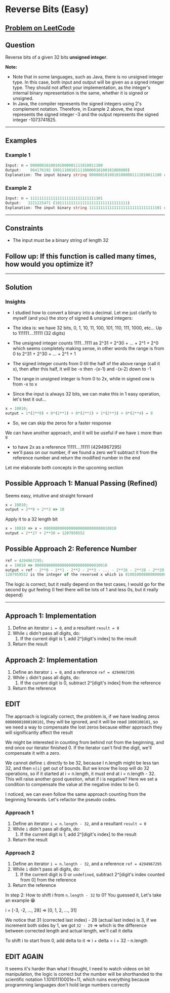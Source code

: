 # Reverse Bits (Easy)

## [Problem on LeetCode](https://leetcode.com/problems/reverse-bits/)

## Question

Reverse bits of a given 32 bits **unsigned integer**.

**Note:**

- Note that in some languages, such as Java, there is no unsigned integer type. In this case, both input and output will be given as a signed integer type. They should not affect your implementation, as the integer's internal binary representation is the same, whether it is signed or unsigned.
- In Java, the compiler represents the signed integers using 2's complement notation. Therefore, in Example 2 above, the input represents the signed integer -3 and the output represents the signed integer -1073741825.

---

## Examples

### Example 1

```ts
Input: n = 00000010100101000001111010011100
Output:    964176192 (00111001011110000010100101000000)
Explanation: The input binary string 00000010100101000001111010011100 represents the unsigned integer 43261596, so return 964176192 which its binary representation is 00111001011110000010100101000000.
```

### Example 2

```ts
Input: n = 11111111111111111111111111111101
Output:   3221225471 (10111111111111111111111111111111)
Explanation: The input binary string 11111111111111111111111111111101 represents the unsigned integer 4294967293, so return 3221225471 which its binary representation is 10111111111111111111111111111111.
```

---

## Constraints

- The input must be a binary string of length 32

## Follow up: If this function is called many times, how would you optimize it?

---

## Solution

### Insights

- I studied how to convert a binary into a decimal. Let me just clarify to myself (and you) the story of signed & unsigned integers:

- The idea is: we have 32 bits, 0, 1, 10, 11, 100, 101, 110, 111, 1000, etc... Up to 111111....11111 (32 digits)
- The unsigned integer counts 1111...1111 as 2^31 + 2^30 + ... + 2^1 + 2^0 which seems completely making sense, in other words the range is from 0 to 2^31 + 2^30 + ... + 2^1 + 1
- The signed integer counts from 0 till the half of the above range (call it x), then after this half, it will be -x then -(x-1) and -(x-2) down to -1
- The range in unsigned integer is from 0 to 2x, while in signed one is from -x to x

- Since the input is always 32 bits, we can make this in 1 easy operation, let's test it out...

```js
x = 10010;
output = 1*(2**0) + 0*(2**1) + 0*(2**2) + 1*(2**3) + 0*(2**4) = 9
```

- So, we can skip the zeros for a faster response

We can have another approach, and it will be useful if we have `1` more than `0`

- to have 2x as a reference 11111....11111 (4294967295)
- we'll pass on our number, if we found a zero we'll subtract it from the reference number and return the modified number in the end

Let me elaborate both concepts in the upcoming section

## Possible Approach 1: Manual Passing (Refined)

Seems easy, intuitive and straight forward

```js
x = 10010;
output = 2**0 + 2**3 => 18
```

Apply it to a 32 length bit

```js
x = 10010 => x = 00000000000000000000000000010010
output = 2**27 + 2**30 = 1207959552
```

## Possible Approach 2: Reference Number

```js
ref = 4294967295;
x = 10010 => 00000000000000000000000000010010
output = ref - 2**0 - 2**1 - 2**2 - 2**3 - ... - 2**26 - 2**28 - 2**29 - 2**31 = 1207959552
1207959552 is the integer of the reversed x which is 01001000000000000000000000000000
```

The logic is correct, but it really depend on the test cases, I would go for the second by gut feeling (I feel there will be lots of 1 and less 0s, but it really depend)

---

## Approach 1: Implementation

1. Define an iterator `i = 0`, and a resultant `result = 0`
2. While `i` didn't pass all digits, do:
   1. If the current digit is 1, add 2^[digit's index] to the result
3. Return the result

## Approach 2: Implementation

1. Define an iterator `i = 0`, and a reference `ref = 4294967295`
2. While `i` didn't pass all digits, do:
   1. If the current digit is 0, subtract 2^[digit's index] from the reference
3. Return the reference

## EDIT

The approach is logically correct, the problem is, if we have leading zeros `00000001000100101`, they will be ignored, and it will be read `1000100101`, so we need a way to compensate the lost zeros because either approach they will significantly affect the result

We might be interested in counting from behind not from the beginning, and end once our iterator finished 0. If the iterator can't find the digit, we'll compensate it with a zero.

We cannot define `i` directly to be 32, because I n.length might be less tan 32, and then `n[i]` get out of bounds. But we know the loop will do 32 operations, so if it started at i = n.length, it must end at i = n.length - 32. This will raise another good question, what if i is negative? Here we set a condition to compensate the value at the negative index to be 0.

I noticed, we can even follow the same approach counting from the beginning forwards. Let's refactor the pseudo codes.

### Approach 1

1. Define an iterator `i = n.length - 32`, and a resultant `result = 0`
2. While `i` didn't pass all digits, do:
   1. If the current digit is 1, add 2^[digit's index] to the result
3. Return the result

### Approach 2

1. Define an iterator `i = n.length - 32`, and a reference `ref = 4294967295`
2. While `i` didn't pass all digits, do:
   1. If the current digit is 0 or `undefined`, subtract 2^[digit's index counted from 0] from the reference
3. Return the reference

In step 2: How to shift i from `n.length - 32` to 0? You guessed it, Let's take an example 😁

i = [-3, -2, ..., 28] => [0, 1, 2, ..., 31]

We notice that 31 (corrected last index) - 28 (actual last index) is 3, if we increment both sides by 1, we got `32 - 29` => which is the difference between corrected length and actual length, we'll call it delta

To shift i to start from 0, add delta to it => i + delta = i + 32 - n.length

## EDIT AGAIN

It seems it's harder than what I thought, I need to watch videos on bit manipulation, the logic is correct but the number will be shorthanded to the scientific notation 1.10101110001e+11, which ruins everything because programming languages don't hold large numbers correctly
